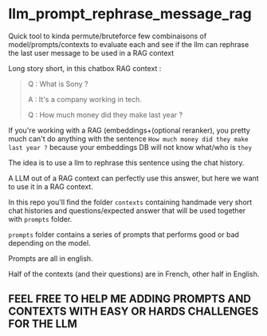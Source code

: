 # llm_prompt_rephrase_message_rag
Quick tool to kinda permute/bruteforce few combinaisons of model/prompts/contexts to evaluate each and see if the llm can rephrase the last user message to be used in a RAG context


Long story short, in this chatbox RAG context : 


>Q : What is Sony ?
>
>A : It's a company working in tech.
>
>Q : How much money did they make last year ?

If you're working with a RAG (embeddings+(optional reranker), you pretty much can't do anything with the sentence `How much money did they make last year ?` because your embeddings DB will not know what/who is `they`

The idea is to use a llm to rephrase this sentence using the chat history.

A LLM out of a RAG context can perfectly use this answer, but here we want to use it in a RAG context.


In this repo you'll find the folder `contexts` containing handmade very short chat histories and questions/expected answer that will be used together with `prompts` folder.

`prompts` folder contains a series of prompts that performs good or bad depending on the model.

Prompts are all in english.

Half of the contexts (and their questions) are in French, other half in English.

## **FEEL FREE TO HELP ME ADDING PROMPTS AND CONTEXTS WITH EASY OR HARDS CHALLENGES FOR THE LLM**
